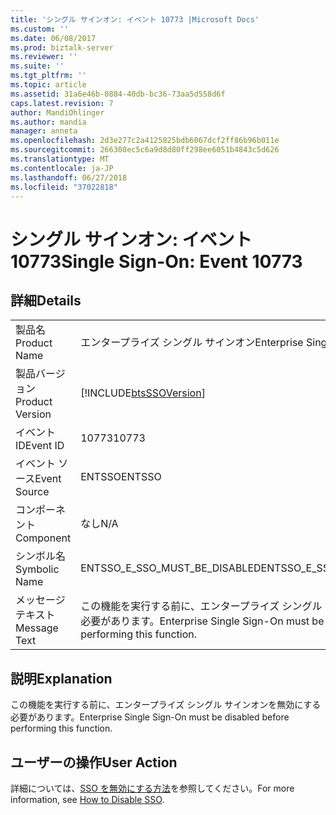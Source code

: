 ```yaml
---
title: 'シングル サインオン: イベント 10773 |Microsoft Docs'
ms.custom: ''
ms.date: 06/08/2017
ms.prod: biztalk-server
ms.reviewer: ''
ms.suite: ''
ms.tgt_pltfrm: ''
ms.topic: article
ms.assetid: 31a6e46b-0884-40db-bc36-73aa5d558d6f
caps.latest.revision: 7
author: MandiOhlinger
ms.author: mandia
manager: anneta
ms.openlocfilehash: 2d3e277c2a4125825bdb6067dcf2ff86b96b011e
ms.sourcegitcommit: 266308ec5c6a9d8d80ff298ee6051b4843c5d626
ms.translationtype: MT
ms.contentlocale: ja-JP
ms.lasthandoff: 06/27/2018
ms.locfileid: "37022818"
---
```

# <a name="single-sign-on-event-10773"></a><span data-ttu-id="ca663-102">シングル サインオン: イベント 10773</span><span class="sxs-lookup"><span data-stu-id="ca663-102">Single Sign-On: Event 10773</span></span>
## <a name="details"></a><span data-ttu-id="ca663-103">詳細</span><span class="sxs-lookup"><span data-stu-id="ca663-103">Details</span></span>  
  
|                 |                                                                             |
|-----------------|-----------------------------------------------------------------------------|
|  <span data-ttu-id="ca663-104">製品名</span><span class="sxs-lookup"><span data-stu-id="ca663-104">Product Name</span></span>   |                          <span data-ttu-id="ca663-105">エンタープライズ シングル サインオン</span><span class="sxs-lookup"><span data-stu-id="ca663-105">Enterprise Single Sign-On</span></span>                          |
| <span data-ttu-id="ca663-106">製品バージョン</span><span class="sxs-lookup"><span data-stu-id="ca663-106">Product Version</span></span> |         [!INCLUDE[btsSSOVersion](../includes/btsssoversion-md.md)]          |
|    <span data-ttu-id="ca663-107">イベント ID</span><span class="sxs-lookup"><span data-stu-id="ca663-107">Event ID</span></span>     |                                    <span data-ttu-id="ca663-108">10773</span><span class="sxs-lookup"><span data-stu-id="ca663-108">10773</span></span>                                    |
|  <span data-ttu-id="ca663-109">イベント ソース</span><span class="sxs-lookup"><span data-stu-id="ca663-109">Event Source</span></span>   |                                   <span data-ttu-id="ca663-110">ENTSSO</span><span class="sxs-lookup"><span data-stu-id="ca663-110">ENTSSO</span></span>                                    |
|    <span data-ttu-id="ca663-111">コンポーネント</span><span class="sxs-lookup"><span data-stu-id="ca663-111">Component</span></span>    |                                     <span data-ttu-id="ca663-112">なし</span><span class="sxs-lookup"><span data-stu-id="ca663-112">N/A</span></span>                                     |
|  <span data-ttu-id="ca663-113">シンボル名</span><span class="sxs-lookup"><span data-stu-id="ca663-113">Symbolic Name</span></span>  |                        <span data-ttu-id="ca663-114">ENTSSO_E_SSO_MUST_BE_DISABLED</span><span class="sxs-lookup"><span data-stu-id="ca663-114">ENTSSO_E_SSO_MUST_BE_DISABLED</span></span>                        |
|  <span data-ttu-id="ca663-115">メッセージ テキスト</span><span class="sxs-lookup"><span data-stu-id="ca663-115">Message Text</span></span>   | <span data-ttu-id="ca663-116">この機能を実行する前に、エンタープライズ シングル サインオンを無効にする必要があります。</span><span class="sxs-lookup"><span data-stu-id="ca663-116">Enterprise Single Sign-On must be disabled before performing this function.</span></span> |
  
## <a name="explanation"></a><span data-ttu-id="ca663-117">説明</span><span class="sxs-lookup"><span data-stu-id="ca663-117">Explanation</span></span>  
 <span data-ttu-id="ca663-118">この機能を実行する前に、エンタープライズ シングル サインオンを無効にする必要があります。</span><span class="sxs-lookup"><span data-stu-id="ca663-118">Enterprise Single Sign-On must be disabled before performing this function.</span></span>  
  
## <a name="user-action"></a><span data-ttu-id="ca663-119">ユーザーの操作</span><span class="sxs-lookup"><span data-stu-id="ca663-119">User Action</span></span>  
 <span data-ttu-id="ca663-120">詳細については、[SSO を無効にする方法](../core/how-to-disable-sso.md)を参照してください。</span><span class="sxs-lookup"><span data-stu-id="ca663-120">For more information, see [How to Disable SSO](../core/how-to-disable-sso.md).</span></span>